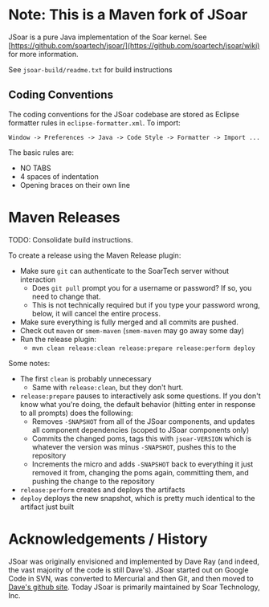 # Note: This is a Maven fork of JSoar

JSoar is a pure Java implementation of the Soar kernel. See [https://github.com/soartech/jsoar/](https://github.com/soartech/jsoar/wiki) for more information.

See `jsoar-build/readme.txt` for build instructions

## Coding Conventions ##

The coding conventions for the JSoar codebase are stored as Eclipse formatter rules in `eclipse-formatter.xml`. To import:

    Window -> Preferences -> Java -> Code Style -> Formatter -> Import ...

The basic rules are:
* NO TABS
* 4 spaces of indentation
* Opening braces on their own line

# Maven Releases #

TODO: Consolidate build instructions.

To create a release using the Maven Release plugin:

* Make sure `git` can authenticate to the SoarTech server without interaction
	* Does `git pull` prompt you for a username or password? If so, you need to change that.
	* This is not technically required but if you type your password wrong, below, it will cancel the entire process.
* Make sure everything is fully merged and all commits are pushed.
* Check out `maven` or `smem-maven` (`smem-maven` may go away some day)
* Run the release plugin: 
    * `mvn clean release:clean release:prepare release:perform deploy`

Some notes:

* The first `clean` is probably unnecessary
	* Same with `release:clean`, but they don't hurt.
* `release:prepare` pauses to interactively ask some questions. If you don't know what you're doing, the default behavior (hitting enter in response to all prompts) does the following:
	* Removes `-SNAPSHOT` from all of the JSoar components, and updates all component dependencies (scoped to JSoar components only)
	* Commits the changed poms, tags this with `jsoar-VERSION` which is whatever the version was minus `-SNAPSHOT`, pushes this to the repository
	* Increments the micro and adds `-SNAPSHOT` back to everything it just removed it from, changing the poms again, committing them, and pushing the change to the repository
* `release:perform` creates and deploys the artifacts
* `deploy` deploys the new snapshot, which is pretty much identical to the artifact just built

# Acknowledgements / History
JSoar was originally envisioned and implemented by Dave Ray (and indeed, the 
vast majority of the code is still Dave's). JSoar started out on Google Code in
SVN, was converted to Mercurial and then Git, and then moved to [Dave's github site](https://github.com/daveray/). Today JSoar is primarily maintained by Soar Technology, Inc.
